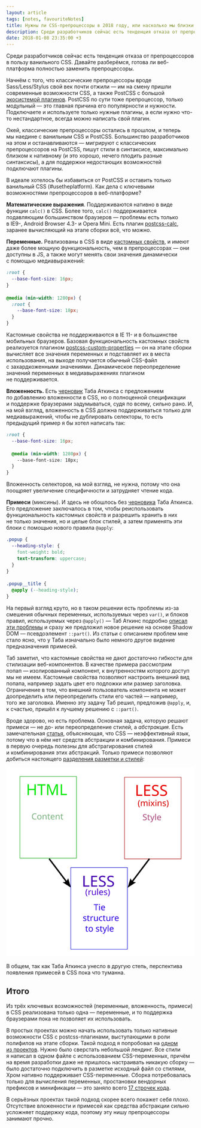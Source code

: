 ```yaml
---
layout: article
tags: [notes, favouriteNotes]
title: Нужны ли CSS-препроцессоры в 2018 году, или насколько мы близки к ванильному CSS
description: Среди разработчиков сейчас есть тенденция отказа от препроцессоров в пользу ванильного CSS. Давайте разберёмся, готова ли веб-платформа полностью заменить препроцессоры.
date: 2018-01-08 23:35:00 +3
---
```

<p class="subtitle">Среди разработчиков сейчас есть тенденция отказа от препроцессоров в пользу ванильного CSS. Давайте разберёмся, готова ли веб-платформа полностью заменить препроцессоры.</p>

Начнём с того, что классические препроцессоры вроде Sass/Less/Stylus свой век почти отжили — им на смену пришли современные возможности CSS, а также PostCSS с большой [экосистемой плагинов](https://www.postcss.parts/). PostCSS по сути тоже препроцессор, только модульный — это главная причина его популярности и нужности. Подключаете и используете только нужные плагины, а если нужно что-то нестандартное, всегда можно написать свой плагин.

Окей, классические препроцессоры остались в прошлом, и теперь мы наедине с ванильным CSS и PostCSS. Большинство разработчиков на этом и останавливаются — мигрируют с классических препроцессоров на PostCSS, пишут стили в синтаксисе, максимально близком к нативному (и это хорошо, нечего плодить разные синтаксисы), а для поддержки недостающих возможностей подключают плагины.

В идеале хотелось бы избавиться от PostCSS и оставить только ванильный CSS (#usetheplatform). Как дела с ключевыми возможностями препроцессоров в веб-платформе?

**Математические выражения**. Поддерживаются нативно в виде функции `calc()` в CSS. Более того, `calc()` поддерживается подавляющим большинством браузеров — проблемы есть только в IE9-, Android Browser 4.3- и Opera Mini. Есть плагин [postcss-calc](https://github.com/postcss/postcss-calc), заранее вычисляющий на этапе сборки всё, что можно.

**Переменные.** Реализованы в CSS в виде [кастомных свойств](https://developer.mozilla.org/en-US/docs/Web/CSS/—*), и имеют даже более мощную функциональность, чем в препроцессорах — они доступны в JS, а также могут менять свои значения динамически с помощью медиавыражений:

```css
:root {
  --base-font-size: 16px;
}

@media (min-width: 1280px) {
  :root {
    --base-font-size: 18px;
  }
}
```

Кастомные свойства не поддерживаются в IE 11- и в большинстве мобильных браузеров. Базовая функциональность кастомных свойств реализуется плагином [postcss-custom-properties](https://github.com/postcss/postcss-custom-properties) — он на этапе сборки вычисляет все значения переменных и подставляет их в места использования, на выходе получается обычный CSS-файл с захардкоженными значениями. Динамическое переопределение значений переменных в медиавыражениях плагином не поддерживается.

**Вложенность.** Есть [черновик](http://tabatkins.github.io/specs/css-nesting/) Таба Аткинса с предложением по добавлению вложенности в CSS, но о полноценной спецификации и поддержке браузерами задумываться, судя по всему, сильно рано. И, на мой взгляд, вложенность в CSS должна поддерживаться только для медиавыражений, чтобы не дублировать селекторы, то есть предыдущий пример я бы хотел написать так:

```css
:root {
  --base-font-size: 16px;

  @media (min-width: 1280px) {
    --base-font-size: 18px;
  }
}
```

Вложенность селекторов, на мой взгляд, не нужна, потому что она поощряет увеличение специфичности и затрудняет чтение кода.

**Примеси** (миксины). И здесь не обошлось без [черновика](https://tabatkins.github.io/specs/css-apply-rule/) Таба Аткинса. Его предложение заключалось в том, чтобы реиспользовать функциональность кастомных свойств и разрешить хранить в них не только значения, но и целые блок стилей, а затем применять эти блоки с помощью нового правила `@apply`:

```css
.popup {
  --heading-style: {
    font-weight: bold;
    text-transform: uppercase;
  }
}

.popup__title {
  @apply (--heading-style);
}
```

На первый взгляд круто, но в таком решении есть проблемы из-за смешения обычных переменных, используемых через `var()`, и блоков правил, используемых через `@apply()` — Таб Аткинс подробно [описал эти проблемы](https://www.xanthir.com/b4o00) и сразу же предложил новое решение на основе Shadow DOM — псевдоэлемент `::part()`. Из статьи с описанием проблем мне стало ясно, что у Таба изначально было немного другое видение предназначения примесей.

Таб заметил, что кастомные свойства не дают достаточно гибкости для стилизации веб-компонентов. В качестве примера рассмотрим попап — изолированный компонент, к внутренностям которого доступ мы не имеем. Кастомные свойства позволяют настроить внешний вид попапа, например задать цвет его подложки или размер заголовка. Ограничение в том, что внешний пользователь компонента не может доопределить или переопределить стили его частей — например, того же заголовка. Именно эту задачу Таб решил, предложив `@apply`, и, к счастью, пришёл к лучшему решению с `::part()`.

Вроде здорово, но есть проблема. Основная задача, которую решают примеси — не до- или переопределение стилей, а _абстракция_. Есть замечательная [статья](http://www.lispcast.com/css-abstraction-combination), объясняющая, что CSS — неэффективный язык, потому что в нём нет средств абстракции и комбинирования. Примеси в первую очередь полезны для абстрагирования стилей и комбинирования этих абстракций. Только примеси позволяют добиться настоящего [разделения разметки и стилей](http://www.lispcast.com/cascading-separation-abstraction):

![Разделение разметки и стилей с помощью примесей](assets/separation-of-markup-and-styling.svg)

В общем, так как Таба Аткинса унесло в другую степь, перспектива появления примесей в CSS пока что туманна.

## Итого

Из трёх ключевых возможностей (переменные, вложенность, примеси) в CSS реализована только одна — переменные, и то поддержка браузерами пока не позволяет их использовать.

В простых проектах можно начать использовать только нативные возможности CSS с postcss-плагинами, выступающими в роли полифилов на этапе сборки. Такой подход я попробовал на [одном из проектов](https://github.com/andrew—r/madewithlove-landing/). Нужно было сверстать небольшой лендинг. Все стили я написал в одном файле с использованием CSS-переменных, причём на время разработки даже не пришлось настраивать никакую сборку — было достаточно подключить в разметке исходный файл со стилями, Хром нативно поддерживает CSS-переменные. Сборка потребовалась только для вычисления переменных, простановки вендорных префиксов и минификации — это заняло всего [17 строчек кода](https://github.com/andrew—r/madewithlove-landing/blob/master/build.js).

В серьёзных проектах такой подход скорее всего покажет себя плохо. Отсутствие вложенности и примесей как средства абстракции сильно усложняет поддержку кода, поэтому эту нишу препроцессоры занимают прочно.
